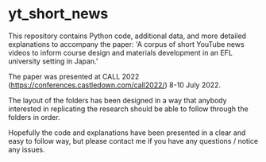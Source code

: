# yt_short_news
This repository contains Python code, additional data, and more detailed explanations to accompany the paper:
'A corpus of short YouTube news videos to inform course design and materials development in an EFL university setting in Japan.'

The paper was presented at CALL 2022 (https://conferences.castledown.com/call2022/) 8-10 July 2022.

The layout of the folders has been designed in a way that anybody interested in replicating the research should be able to follow through the folders in order.

Hopefully the code and explanations have been presented in a clear and easy to follow way, but please contact me if you have any questions / notice any issues.
